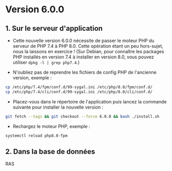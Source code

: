 # Version 6.0.0

## 1. Sur le serveur d'application

- Cette nouvelle version 6.0.0 nécessite de passer le moteur PHP du serveur de PHP 7.4 à PHP 8.0.
  Cette opération étant un peu hors-sujet, nous la laissons en exercice ! (Sur Debian, pour connaître les packages
  PHP installés en version 7.4 à installer en version 8.0, vous pouvez utiliser `dpkg -l | grep php7.4`.)

- N'oubliez pas de reprendre les fichiers de config PHP de l'ancienne version, exemple :

```bash
cp /etc/php/7.4/fpm/conf.d/99-sygal.ini /etc/php/8.0/fpm/conf.d/
cp /etc/php/7.4/cli/conf.d/99-sygal.ini /etc/php/8.0/cli/conf.d/
```

- Placez-vous dans le répertoire de l'application puis lancez la commande suivante
  pour installer la nouvelle version :

```bash
git fetch --tags && git checkout --force 6.0.0 && bash ./install.sh
```

- Rechargez le moteur PHP, exemple :

```bash
systemctl reload php8.0-fpm
```

## 2. Dans la base de données

RAS